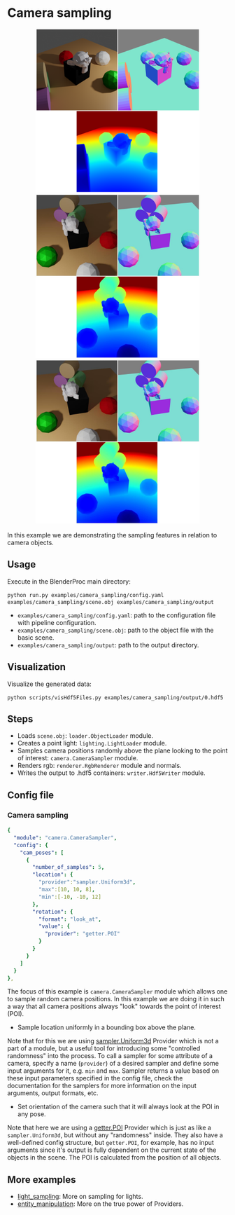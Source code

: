 # Camera sampling


<p align="center">
<img src="rendering_0.png" alt="Front readme image" width=375>
<img src="rendering_1.jpg" alt="Front readme image" width=375>
<img src="rendering_1.jpg" alt="Front readme image" width=375>
</p>

In this example we are demonstrating the sampling features in relation to camera objects.

## Usage

Execute in the BlenderProc main directory:

```
python run.py examples/camera_sampling/config.yaml examples/camera_sampling/scene.obj examples/camera_sampling/output
```

* `examples/camera_sampling/config.yaml`: path to the configuration file with pipeline configuration.
* `examples/camera_sampling/scene.obj`: path to the object file with the basic scene.
* `examples/camera_sampling/output`: path to the output directory.

## Visualization

Visualize the generated data:

```
python scripts/visHdf5Files.py examples/camera_sampling/output/0.hdf5
```

## Steps

* Loads `scene.obj`: `loader.ObjectLoader` module.
* Creates a point light: `lighting.LightLoader` module.
* Samples camera positions randomly above the plane looking to the point of interest: `camera.CameraSampler` module.
* Renders rgb: `renderer.RgbRenderer` module and normals.
* Writes the output to .hdf5 containers: `writer.Hdf5Writer` module.

## Config file

### Camera sampling

```yaml
{
  "module": "camera.CameraSampler",
  "config": {
    "cam_poses": [
      {
        "number_of_samples": 5,
        "location": {
          "provider":"sampler.Uniform3d",
          "max":[10, 10, 8],
          "min":[-10, -10, 12]
        },
        "rotation": {
          "format": "look_at",
          "value": {
            "provider": "getter.POI"
          }
        }
      }
    ]
  }
},
```

The focus of this example is `camera.CameraSampler` module which allows one to sample random camera positions. 
In this example we are doing it in such a way that all camera positions always "look" towards the point of interest (POI).

* Sample location uniformly in a bounding box above the plane.

Note that for this we are using [sampler.Uniform3d](../../src/provider/sampler) Provider which is not a part of a module, but a useful tool for introducing some "controlled randomness" into the process.
To call a sampler for some attribute of a camera, specify a name (`provider`) of a desired sampler and define some input arguments for it, e.g. `min` and `max`.
Sampler returns a value based on these input parameters specified in the config file, check the documentation for the samplers for more information on the input arguments, output formats, etc.

* Set orientation of the camera such that it will always look at the POI in any pose.

Note that here we are using a [getter.POI](../../src/provider/getter) Provider which is just as like a `sampler.Uniform3d`, but without any "randomness" inside.
They also have a well-defined config structure, but `getter.POI`, for example, has no input arguments since it's output is fully dependent on the current state of the objects in the scene.
The POI is calculated from the position of all objects.
 
## More examples

* [light_sampling](../light_sampling): More on sampling for lights.
* [entity_manipulation](../entity_manipulation): More on the true power of Providers.
